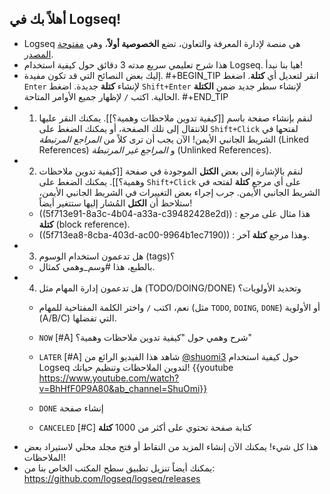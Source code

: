 ## أهلاً بك في Logseq!
- Logseq هي منصة لإدارة المعرفة والتعاون، تضع **الخصوصية أولاً**، وهي [مفتوحة المصدر](https://github.com/logseq/logseq).
- هذا شرح تعليمي سريع مدته 3 دقائق حول كيفية استخدام Logseq. هيا بنا نبدأ!
- إليك بعض النصائح التي قد تكون مفيدة.
#+BEGIN_TIP
انقر لتعديل أي **كتلة**.
اضغط `Enter` لإنشاء **كتلة** جديدة.
اضغط `Shift+Enter` لإنشاء سطر جديد ضمن **الكتلة** الحالية.
اكتب `/` لإظهار جميع الأوامر المتاحة.
#+END_TIP
- 1. لنقم بإنشاء صفحة باسم [[كيفية تدوين ملاحظات وهمية؟]]. يمكنك النقر عليها للانتقال إلى تلك الصفحة، أو يمكنك الضغط على `Shift+Click` لفتحها في الشريط الجانبي الأيمن! الآن يجب أن ترى كلاً من _المراجع المرتبطة_ (Linked References) و _المراجع غير المرتبطة_ (Unlinked References).
- 2. لنقم بالإشارة إلى بعض **الكتل** الموجودة في صفحة [[كيفية تدوين ملاحظات وهمية؟]]. يمكنك الضغط على `Shift+Click` على أي مرجع **كتلة** لفتحه في الشريط الجانبي الأيمن. جرب إجراء بعض التغييرات في الشريط الجانبي الأيمن، ستلاحظ أن **الكتل** المُشار إليها ستتغير أيضاً!
    - ((5f713e91-8a3c-4b04-a33a-c39482428e2d)) : هذا مثال على مرجع **كتلة** (block reference).
    - ((5f713ea8-8cba-403d-ac00-9964b1ec7190)) : وهذا مرجع **كتلة** آخر.
- 3. هل تدعمون استخدام الوسوم (tags)؟
    - بالطبع، هذا #وسم_وهمي كمثال.
- 4. هل تدعمون إدارة المهام مثل (TODO/DOING/DONE) وتحديد الأولويات؟
    - نعم، اكتب `/` واختر الكلمة المفتاحية للمهام (مثل `TODO`, `DOING`, `DONE`) أو الأولوية (A/B/C) التي تفضلها.
    - `NOW` [#A] شرح وهمي حول "كيفية تدوين ملاحظات وهمية؟"
    - `LATER` [#A] شاهد هذا الفيديو الرائع من [@shuomi3](https://twitter.com/shuomi3) حول كيفية استخدام Logseq لتدوين الملاحظات وتنظيم حياتك!
    {{youtube https://www.youtube.com/watch?v=BhHfF0P9A80&ab_channel=ShuOmi}}

    - `DONE` إنشاء صفحة
    - `CANCELED` [#C] كتابة صفحة تحتوي على أكثر من 1000 **كتلة**
- هذا كل شيء! يمكنك الآن إنشاء المزيد من النقاط أو فتح مجلد محلي لاستيراد بعض الملاحظات!
- يمكنك أيضاً تنزيل تطبيق سطح المكتب الخاص بنا من: https://github.com/logseq/logseq/releases
